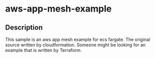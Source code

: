 # aws-app-mesh-example

## Description
This sample is an aws app mesh example for ecs fargate.
The original source written by cloudformation. Someone might be looking for an example that is written by Terraform.

